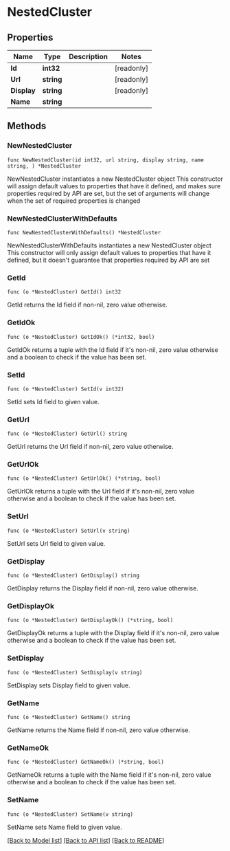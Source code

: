 # NestedCluster

## Properties

Name | Type | Description | Notes
------------ | ------------- | ------------- | -------------
**Id** | **int32** |  | [readonly] 
**Url** | **string** |  | [readonly] 
**Display** | **string** |  | [readonly] 
**Name** | **string** |  | 

## Methods

### NewNestedCluster

`func NewNestedCluster(id int32, url string, display string, name string, ) *NestedCluster`

NewNestedCluster instantiates a new NestedCluster object
This constructor will assign default values to properties that have it defined,
and makes sure properties required by API are set, but the set of arguments
will change when the set of required properties is changed

### NewNestedClusterWithDefaults

`func NewNestedClusterWithDefaults() *NestedCluster`

NewNestedClusterWithDefaults instantiates a new NestedCluster object
This constructor will only assign default values to properties that have it defined,
but it doesn't guarantee that properties required by API are set

### GetId

`func (o *NestedCluster) GetId() int32`

GetId returns the Id field if non-nil, zero value otherwise.

### GetIdOk

`func (o *NestedCluster) GetIdOk() (*int32, bool)`

GetIdOk returns a tuple with the Id field if it's non-nil, zero value otherwise
and a boolean to check if the value has been set.

### SetId

`func (o *NestedCluster) SetId(v int32)`

SetId sets Id field to given value.


### GetUrl

`func (o *NestedCluster) GetUrl() string`

GetUrl returns the Url field if non-nil, zero value otherwise.

### GetUrlOk

`func (o *NestedCluster) GetUrlOk() (*string, bool)`

GetUrlOk returns a tuple with the Url field if it's non-nil, zero value otherwise
and a boolean to check if the value has been set.

### SetUrl

`func (o *NestedCluster) SetUrl(v string)`

SetUrl sets Url field to given value.


### GetDisplay

`func (o *NestedCluster) GetDisplay() string`

GetDisplay returns the Display field if non-nil, zero value otherwise.

### GetDisplayOk

`func (o *NestedCluster) GetDisplayOk() (*string, bool)`

GetDisplayOk returns a tuple with the Display field if it's non-nil, zero value otherwise
and a boolean to check if the value has been set.

### SetDisplay

`func (o *NestedCluster) SetDisplay(v string)`

SetDisplay sets Display field to given value.


### GetName

`func (o *NestedCluster) GetName() string`

GetName returns the Name field if non-nil, zero value otherwise.

### GetNameOk

`func (o *NestedCluster) GetNameOk() (*string, bool)`

GetNameOk returns a tuple with the Name field if it's non-nil, zero value otherwise
and a boolean to check if the value has been set.

### SetName

`func (o *NestedCluster) SetName(v string)`

SetName sets Name field to given value.



[[Back to Model list]](../README.md#documentation-for-models) [[Back to API list]](../README.md#documentation-for-api-endpoints) [[Back to README]](../README.md)


